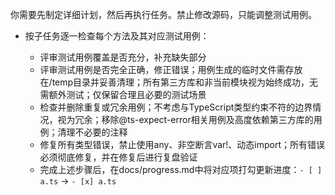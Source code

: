 你需要先制定详细计划，然后再执行任务。禁止修改源码，只能调整测试用例。

- 按子任务逐一检查每个方法及其对应测试用例：

  - 评审测试用例覆盖是否充分，补充缺失部分
  - 评审测试用例是否完全正确，修正错误；用例生成的临时文件需存放在/temp目录并妥善清理；所有第三方库和非当前模块视为始终成功，无需额外测试；仅保留合理且必要的测试场景
  - 检查并删除重复或冗余用例；不考虑与TypeScript类型约束不符的边界情况，视为冗余；移除@ts-expect-error相关用例及高度依赖第三方库的用例；清理不必要的注释
  - 修复所有类型错误，禁止使用any、非空断言var!、动态import；所有错误必须彻底修复，并在修复后进行复盘验证
  - 完成上述步骤后，在docs/progress.md中将对应项打勾更新进度：`- [ ] a.ts` -> `- [x] a.ts`